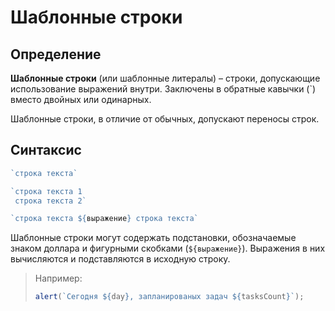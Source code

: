 # Шаблонные строки

## Определение

**Шаблонные строки** (или шаблонные литералы) – строки, допускающие использование выражений внутри. Заключены в обратные кавычки (`) вместо двойных или одинарных.

Шаблонные строки, в отличие от обычных, допускают переносы строк.

## Синтаксис

```javascript
`строка текста`

`строка текста 1
 строка текста 2`

`строка текста ${выражение} строка текста`
```

Шаблонные строки могут содержать подстановки, обозначаемые знаком доллара и фигурными скобками (`${выражение}`). Выражения в них вычисляются и подставляются в исходную строку.

> Например:
>
> ```javascript
> alert(`Сегодня ${day}, запланированых задач ${tasksCount}`);
> ```